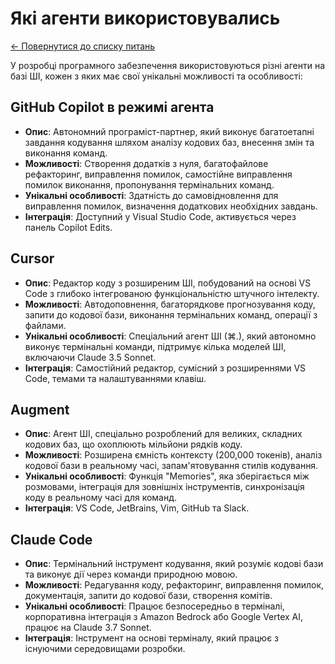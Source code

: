 # Які агенти використовувались

[← Повернутися до списку питань](../agents.md)

У розробці програмного забезпечення використовуються різні агенти на базі ШІ, кожен з яких має свої унікальні можливості та особливості:

## GitHub Copilot в режимі агента

- **Опис**: Автономний програміст-партнер, який виконує багатоетапні завдання кодування шляхом аналізу кодових баз, внесення змін та виконання команд.
- **Можливості**: Створення додатків з нуля, багатофайлове рефакторинг, виправлення помилок, самостійне виправлення помилок виконання, пропонування термінальних команд.
- **Унікальні особливості**: Здатність до самовідновлення для виправлення помилок, визначення додаткових необхідних завдань.
- **Інтеграція**: Доступний у Visual Studio Code, активується через панель Copilot Edits.

## Cursor

- **Опис**: Редактор коду з розширеним ШІ, побудований на основі VS Code з глибоко інтегрованою функціональністю штучного інтелекту.
- **Можливості**: Автодоповнення, багаторядкове прогнозування коду, запити до кодової бази, виконання термінальних команд, операції з файлами.
- **Унікальні особливості**: Спеціальний агент ШІ (⌘.), який автономно виконує термінальні команди, підтримує кілька моделей ШІ, включаючи Claude 3.5 Sonnet.
- **Інтеграція**: Самостійний редактор, сумісний з розширеннями VS Code, темами та налаштуваннями клавіш.

## Augment

- **Опис**: Агент ШІ, спеціально розроблений для великих, складних кодових баз, що охоплюють мільйони рядків коду.
- **Можливості**: Розширена ємність контексту (200,000 токенів), аналіз кодової бази в реальному часі, запам'ятовування стилів кодування.
- **Унікальні особливості**: Функція "Memories", яка зберігається між розмовами, інтеграція для зовнішніх інструментів, синхронізація коду в реальному часі для команд.
- **Інтеграція**: VS Code, JetBrains, Vim, GitHub та Slack.

## Claude Code

- **Опис**: Термінальний інструмент кодування, який розуміє кодові бази та виконує дії через команди природною мовою.
- **Можливості**: Редагування коду, рефакторинг, виправлення помилок, документація, запити до кодової бази, створення комітів.
- **Унікальні особливості**: Працює безпосередньо в терміналі, корпоративна інтеграція з Amazon Bedrock або Google Vertex AI, працює на Claude 3.7 Sonnet.
- **Інтеграція**: Інструмент на основі терміналу, який працює з існуючими середовищами розробки.